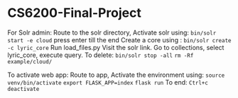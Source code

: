 # CS6200-Final-Project

For Solr admin:
Route to the solr directory, 
Activate solr using:
`bin/solr start -e cloud`
press enter till the end 
Create a core using : 
`bin/solr create -c lyric_core` 
Run load_files.py
Visit the solr link. 
Go to collections, select lyric_core, execute query.
To delete: 
`bin/solr stop -all`
`rm -Rf example/cloud/`

To activate web app:
Route to app, 
Activate the environment using:
`source venv/bin/activate`
`export FLASK_APP=index`
`flask run`
To end: 
`Ctrl+c`
`deactivate`


